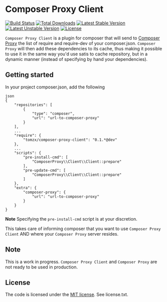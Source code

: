 Composer Proxy Client
=========

[![Build Status](https://travis-ci.org/tomzx/composer-proxy-client.svg)](https://travis-ci.org/tomzx/composer-proxy-client)
[![Total Downloads](https://poser.pugx.org/tomzx/composer-proxy-client/downloads.svg)](https://packagist.org/packages/tomzx/composer-proxy-client)
[![Latest Stable Version](https://poser.pugx.org/tomzx/composer-proxy-client/v/stable.svg)](https://packagist.org/packages/tomzx/composer-proxy-client)
[![Latest Unstable Version](https://poser.pugx.org/tomzx/composer-proxy-client/v/unstable.svg)](https://packagist.org/packages/tomzx/composer-proxy-client)
[![License](https://poser.pugx.org/tomzx/composer-proxy-client/license.svg)](https://packagist.org/packages/tomzx/composer-proxy-client)

`Composer Proxy Client` is a plugin for composer that will send to [Composer Proxy](https://github.com/tomzx/composer-proxy) the list of require and require-dev of your composer.json. `Composer Proxy` will then add these dependencies to its cache, thus making it possible to use it in the same way you'd use satis to cache repository, but in a dynamic manner (instead of specifying by hand your dependencies).

Getting started
---------------

In your project composer.json, add the following

```
json
{
	"repositories": [
		{
			"type": "composer",
			"url": "url-to-composer-proxy"
		}
	],
	...
	"require": {
		"tomzx/composer-proxy-client": "0.1.*@dev"
	},
	...
	"scripts": {
		"pre-install-cmd": [
			"ComposerProxy\\Client\\Client::prepare"
		],
		"pre-update-cmd": [
			"ComposerProxy\\Client\\Client::prepare"
		]
	},
	"extra": {
		"composer-proxy": {
			"url": "url-to-composer-proxy"
		}
	}
}
```

**Note** Specifying the `pre-install-cmd` script is at your discretion.

This takes care of informing composer that you want to use `Composer Proxy Client` AND where your `Composer Proxy` server resides.

Note
----

This is a work in progress. `Composer Proxy Client` and `Composer Proxy` are not ready to be used in production.


License
-------

The code is licensed under the [MIT license](http://choosealicense.com/licenses/mit/). See license.txt.